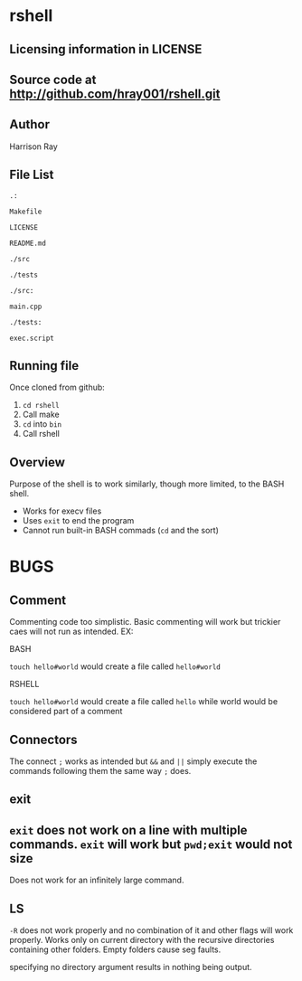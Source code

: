 rshell
======

Licensing information in LICENSE
---
Source code at http://github.com/hray001/rshell.git
---

Author
---
Harrison Ray

File List
---
```
.:

Makefile

LICENSE

README.md

./src

./tests
```
```
./src:

main.cpp
```
```
./tests:

exec.script
```

Running file
---
Once cloned from github:

1. `cd rshell`
2. Call make
3. `cd` into `bin`
4. Call rshell

Overview
---
Purpose of the shell is to work similarly, though more limited, to the BASH shell.

* Works for execv files
* Uses `exit` to end the program
* Cannot run built-in BASH commads (`cd` and the sort)

BUGS
===
Comment
------
Commenting code too simplistic. Basic commenting will work but trickier caes will not run as intended. EX:

BASH 

`touch hello#world`
 would create a file called `hello#world`

RSHELL

`touch hello#world`
 would create a file called `hello` while world would be considered part of a comment

Connectors
------
The connect `;` works as intended but `&&` and `||` simply execute the commands following them the same way `;` does. 

exit
------
`exit` does not work on a line with multiple commands. `exit` will work but `pwd;exit` would not
size
------
Does not work for an infinitely large command.

LS
---
`-R` does not work properly and no combination of it and other flags will work properly. Works only on current directory with the recursive directories containing other folders. Empty folders cause seg faults.

specifying no directory argument results in nothing being output.
